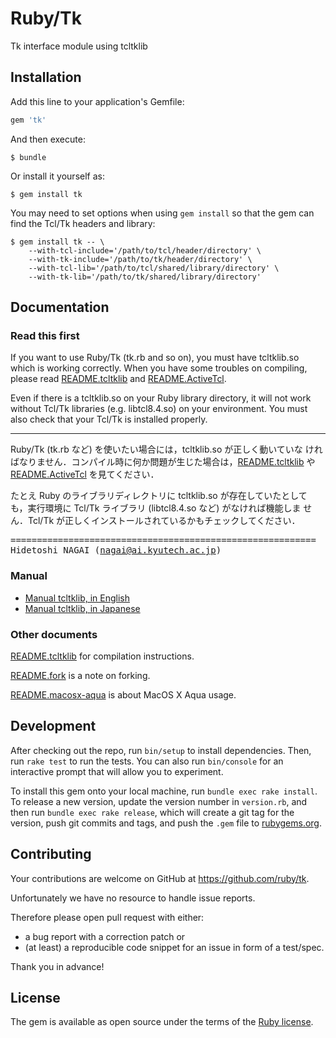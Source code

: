 # Ruby/Tk

Tk interface module using tcltklib

## Installation

Add this line to your application's Gemfile:

```ruby
gem 'tk'
```

And then execute:

    $ bundle

Or install it yourself as:

    $ gem install tk

You may need to set options when using `gem install` so that the gem can find the Tcl/Tk headers and library:

    $ gem install tk -- \
        --with-tcl-include='/path/to/tcl/header/directory' \
        --with-tk-include='/path/to/tk/header/directory' \
        --with-tcl-lib='/path/to/tcl/shared/library/directory' \
        --with-tk-lib='/path/to/tk/shared/library/directory'

## Documentation

### Read this first

If you want to use Ruby/Tk (tk.rb and so on), you must have tcltklib.so
which is working correctly. When you have some troubles on compiling,
please read [README.tcltklib] and [README.ActiveTcl].

Even if there is a tcltklib.so on your Ruby library directory, it will not
work without Tcl/Tk libraries (e.g. libtcl8.4.so) on your environment.
You must also check that your Tcl/Tk is installed properly.

--------------------------------------------

Ruby/Tk (tk.rb など) を使いたい場合には，tcltklib.so が正しく動いていな
ければなりません．コンパイル時に何か問題が生じた場合は，[README.tcltklib]
や [README.ActiveTcl] を見てください．

たとえ Ruby のライブラリディレクトリに tcltklib.so が存在していたとして
も，実行環境に Tcl/Tk ライブラリ (libtcl8.4.so など) がなければ機能しま
せん．Tcl/Tk が正しくインストールされているかもチェックしてください．

<tt>==========================================================
                Hidetoshi NAGAI (nagai@ai.kyutech.ac.jp)</tt>

### Manual

- [Manual tcltklib, in English](MANUAL_tcltklib.eng)
- [Manual tcltklib, in Japanese](MANUAL_tcltklib.ja)

### Other documents

[README.tcltklib] for compilation instructions.

[README.fork] is a note on forking.

[README.macosx-aqua] is about MacOS X Aqua usage.

[README.tcltklib]: README.tcltklib
[README.ActiveTcl]: README.ActiveTcl
[README.fork]: README.fork
[README.macosx-aqua]: README.macosx-aqua

## Development

After checking out the repo, run `bin/setup` to install dependencies. Then, run `rake test` to run the tests. You can also run `bin/console` for an interactive prompt that will allow you to experiment.

To install this gem onto your local machine, run `bundle exec rake install`. To release a new version, update the version number in `version.rb`, and then run `bundle exec rake release`, which will create a git tag for the version, push git commits and tags, and push the `.gem` file to [rubygems.org](https://rubygems.org).

## Contributing

Your contributions are welcome on GitHub at https://github.com/ruby/tk.

Unfortunately we have no resource to handle issue reports.

Therefore please open pull request with either:

- a bug report with a correction patch or
- (at least) a reproducible code snippet for an issue in form of a test/spec.

Thank you in advance!

## License

The gem is available as open source under the terms of the [Ruby license](LICENSE.txt).
